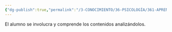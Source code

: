 ```yaml
---
{"dg-publish":true,"permalink":"/3-CONOCIMIENTO/36-PSICOLOGÍA/361-APRENDIZAJE/Aprendizaje profundo/"}
---
```


El alumno se involucra y comprende los contenidos analizándolos. 